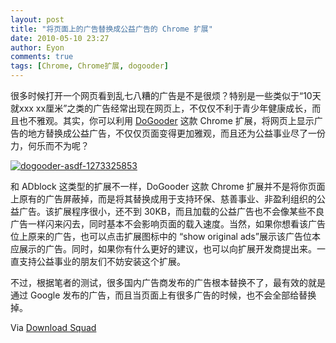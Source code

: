 ```yaml
---
layout: post
title: "将页面上的广告替换成公益广告的 Chrome 扩展"
date: 2010-05-10 23:27
author: Eyon
comments: true
tags: [Chrome, Chrome扩展, dogooder]
---
```

很多时候打开一个网页看到乱七八糟的广告是不是很烦？特别是一些类似于“10天就xxx xx厘米”之类的广告经常出现在网页上，不仅仅不利于青少年健康成长，而且也不雅观。其实，你可以利用 [DoGooder](https://chrome.google.com/extensions/detail/bldjkdlggmepijoangmonekjneacjlbf?hl=en-US) 这款 Chrome 扩展，将网页上显示广告的地方替换成公益广告，不仅仅页面变得更加雅观，而且还为公益事业尽了一份力，何乐而不为呢？

<a href="http://img.chromi.org/2010/05/dogooder-asdf-1273325853.jpg">![](http://img.chromi.org/2010/05/dogooder-asdf-1273325853-550x199.jpg "dogooder-asdf-1273325853")</a>

和 ADblock 这类型的扩展不一样，DoGooder 这款 Chrome 扩展并不是将你页面上原有的广告屏蔽掉，而是将其替换成用于支持环保、慈善事业、非盈利组织的公益广告。该扩展程序很小，还不到 30KB，而且加载的公益广告也不会像某些不良广告一样闪来闪去，同时基本不会影响页面的载入速度。当然，如果你想看该广告位上原来的广告，也可以点击扩展图标中的 “show original ads”展示该广告位本应展示的广告。同时，如果你有什么更好的建议，也可以向扩展开发商提出来。一直支持公益事业的朋友们不妨安装这个扩展。

不过，根据笔者的测试，很多国内广告商发布的广告根本替换不了，最有效的就是通过 Google 发布的广告，而且当页面上有很多广告的时候，也不会全部给替换掉。

Via [Download Squad](http://www.downloadsquad.com/2010/05/08/dogooder-brings-its-advertising-with-a-conscience-to-google-ch/)
